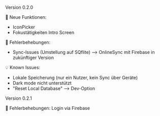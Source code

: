 Version 0.2.0

🚀 Neue Funktionen:
- IconPicker
- Fokustätigkeiten Intro Screen

🐞 Fehlerbehebungen:
- Sync-Issues (Umstellung auf SQflite) --> OnlineSync mit Firebase in zukünftiger Version

💡 Known Issues:
- Lokale Speicherung (nur ein Nutzer, kein Sync über Geräte)
- Dark mode nicht unterstützt
- "Reset Local Database" --> Dev-Option

Version 0.2.1

🐞 Fehlerbehebungen: Login via Firebase